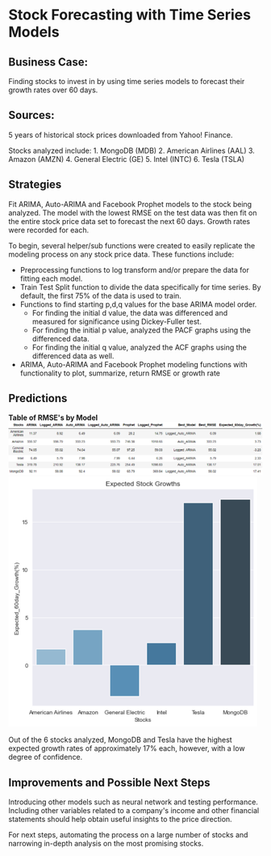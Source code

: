 # Stock Forecasting with Time Series Models


## Business Case:

Finding stocks to invest in by using time series models to forecast their growth rates over 60 days.


## Sources:

5 years of historical stock prices downloaded from Yahoo! Finance.

Stocks analyzed include:
    1. MongoDB (MDB)
    2. American Airlines (AAL)
    3. Amazon (AMZN)
    4. General Electric (GE)
    5. Intel (INTC)
    6. Tesla (TSLA)
    

## Strategies

Fit ARIMA, Auto-ARIMA and Facebook Prophet models to the stock being analyzed.  The model with the lowest RMSE on the test data was
then fit on the entire stock price data set to forecast the next 60 days. Growth rates were recorded for each.

To begin, several helper/sub functions were created to easily replicate the modeling process on any stock price data.
These functions include:
* Preprocessing functions to log transform and/or prepare the data for fitting each model.
* Train Test Split function to divide the data specifically for time series. By default, the first 75% of the data is used to train.
* Functions to find starting p,d,q values for the base ARIMA model order.  
    - For finding the initial d value, the data was differenced and measured for significance using Dickey-Fuller test.
    - For finding the initial p value, analyzed the PACF graphs using the differenced data.
    - For finding the initial q value, analyzed the ACF graphs using the differenced data as well.
* ARIMA, Auto-ARIMA and Facebook Prophet modeling functions with functionality to plot, summarize, return RMSE or growth rate


    
## Predictions

**Table of RMSE's by Model**
![](https://github.com/NelGen/NG-Stock-Forecasting-Project/blob/main/Images/Table.PNG)
![](https://github.com/NelGen/NG-Stock-Forecasting-Project/blob/main/Images/Barplot.PNG)

Out of the 6 stocks analyzed, MongoDB and Tesla have the highest expected growth rates of approximately 17% each, however,
with a low degree of confidence.

## Improvements and Possible Next Steps

Introducing other models such as neural network and testing performance.  Including other variables related to a company's income and other financial statements should help obtain useful insights to the price direction.

For next steps, automating the process on a large number of stocks and narrowing in-depth analysis on the most promising stocks.
